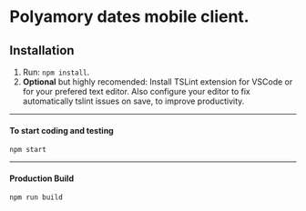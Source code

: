 # Polyamory dates mobile client.

## Installation

1. Run: `npm install`.
2. **Optional** but highly recomended: Install TSLint extension for VSCode or for your prefered text editor. Also configure your editor to fix automatically tslint issues on save, to improve productivity.

----

#### To start coding and testing

```
npm start
```

----

#### Production Build

```
npm run build
```
